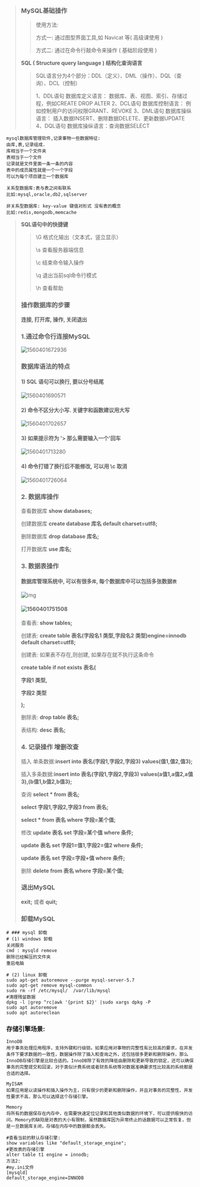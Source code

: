 > ###  MySQL基础操作
>
> > 使用方法:
> >
> >  方式一: 通过图型界面工具,如 Navicat 等( 高级课使用 )
> >
> >  方式二: 通过在命令行敲命令来操作 ( 基础阶段使用 )
>
> **SQL ( Structure query language ) 结构化查询语言**
>
> > SQL语言分为4个部分：DDL（定义）、DML（操作）、DQL（查询）、DCL（控制）
> >
> > 1、DDL语句 数据库定义语言： 数据库、表、视图、索引、存储过程，例如CREATE DROP ALTER
> > 2、DCL语句 数据库控制语言： 例如控制用户的访问权限GRANT、REVOKE
> > 3、DML语句 数据库操纵语言： 插入数据INSERT、删除数据DELETE、更新数据UPDATE
> > 4、DQL语句 数据库操纵语言：查询数据SELECT
```
mysql数据库管理软件,记录事物一些数据特征:
由库,表,记录组成.
库相当于一个文件夹
表相当于一个文件
记录就是文件里面一条一条的内容
表中的成员属性就是一个一个字段
可以为每个项目建立一个数据库

关系型数据库:表与表之间有联系
比如:mysql,oracle,db2,sqlserver

非关系型数据库: key-value 键值对形式 没有表的概念
比如:redis,mongodb,memcache
```


>  **SQL语句中的快捷键**
>
>  > \G 格式化输出（文本式，竖立显示）
>  >
>  > \s 查看服务器端信息
>  >
>  > \c 结束命令输入操作
>  >
>  > \q 退出当前sql命令行模式
>  >
>  > \h 查看帮助
>
>  ### 操作数据库的步骤
>
>  **连接, 打开库, 操作, 关闭退出**
>
>  ### 1.通过命令行连接MySQL
>
>  ![1560401672936](assets/1560401672936.png)
>
>  ### 数据库语法的特点
>
>  #### 1) SQL 语句可以换行, 要以分号结尾
>
>  ![1560401690571](assets/1560401690571.png)
>
>  #### 2) 命令不区分大小写. 关键字和函数建议用大写
>
>  ![1560401702657](assets/1560401702657.png)
>
>  #### 3) 如果提示符为 '> 那么需要输入一个'回车
>
>  ![1560401713280](assets/1560401713280.png)
>
>  #### 4) 命令打错了换行后不能修改, 可以用 \c 取消
>
>  ![1560401726064](assets/1560401726064.png)
>
>  ### 2. 数据库操作
>
>  查看数据库 **show databases;**
>
>  创建数据库 **create database 库名 default charset=utf8;**
>
>  删除数据库 **drop database 库名;**
>
>  打开数据库 **use 库名;**
>
>  ### 3. 数据表操作
>
>  #### 数据库管理系统中, 可以有很多`库`, 每个数据库中可以包括多张数据`表`
>
>  ![img](assets/1560401741798.png)
>
>  #### ![1560401751508](assets/1560401751508.png)
>
>  查看表: **show tables;**
>
>  创建表: **create table 表名(字段名1 类型,字段名2 类型)engine=innodb default charset=utf8;**
>
>  创建表: 如果表不存在,则创建, 如果存在就不执行这条命令
>
>  **create table if not exists 表名(**
>
>  **字段1 类型,**
>
>  **字段2 类型**
>
>  **);**
>
>  删除表: **drop table 表名;**
>
>  表结构: **desc 表名;**
>
>  ### 4. 记录操作 增删改查
>
>  插入 单条数据:**insert into 表名(字段1,字段2,字段3) values(值1,值2,值3);**
>
>  插入多条数据:**insert into 表名(字段1,字段2,字段3) values(a值1,a值2,a值3),(b值1,b值2,b值3);**
>
>  查询 **select \* from 表名;**
>
>  **select 字段1,字段2,字段3 from 表名;**
>
>  **select \* from 表名 where 字段=某个值;**
>
>  修改 **update 表名 set 字段=某个值 where 条件;**
>
>  **update 表名 set 字段1=值1,字段2=值2 where 条件;**
>
>  **update 表名 set 字段=字段+值 where 条件;**
>
>  删除 **delete from 表名 where 字段=某个值;**
>
>  ### 退出MySQL
>
>  **exit;** 或者 **quit;**
>
>  ### 卸载MySQL
```
# ### mysql 卸载 
# (1) windows 卸载
关闭服务
cmd : mysqld remove
删除已经解压的文件夹
重启电脑

# (2) linux 卸载
sudo apt-get autoremove --purge mysql-server-5.7 
sudo apt-get remove mysql-common
sudo rm -rf /etc/mysql/  /var/lib/mysql   
#清理残留数据
dpkg -l |grep ^rc|awk '{print $2}' |sudo xargs dpkg -P  
sudo apt autoremove
sudo apt autoreclean
```
### 存储引擎场景:
```
InnoDB
用于事务处理应用程序，支持外键和行级锁。如果应用对事物的完整性有比较高的要求，在并发条件下要求数据的一致性，数据操作除了插入和查询之外，还包括很多更新和删除操作，那么InnoDB存储引擎是比较合适的。InnoDB除了有效的降低由删除和更新导致的锁定，还可以确保事务的完整提交和回滚，对于类似计费系统或者财务系统等对数据准确要求性比较高的系统都是合适的选择。

MyISAM
如果应用是以读操作和插入操作为主，只有很少的更新和删除操作，并且对事务的完整性、并发性要求不高，那么可以选择这个存储引擎。

Memory
将所有的数据保存在内存中，在需要快速定位记录和其他类似数据的环境下，可以提供极快的访问。Memory的缺陷是对表的大小有限制，虽然数据库因为异常终止的话数据可以正常恢复，但是一旦数据库关闭，存储在内存中的数据都会丢失。

#查看当前的默认存储引擎:
show variables like "default_storage_engine";
#更改表的存储引擎
alter table t1 engine = innodb;
方法2:
#my.ini文件
[mysqld]
default_storage_engine=INNODB
```